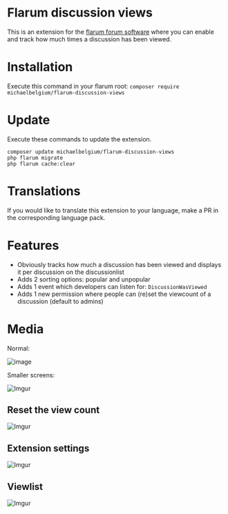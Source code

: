 # Flarum discussion views

This is an extension for the [flarum forum software](http://flarum.org) where you can enable and track how much times a discussion has been viewed.

# Installation
Execute this command in your flarum root: `composer require michaelbelgium/flarum-discussion-views`

# Update
Execute these commands to update the extension.

```
composer update michaelbelgium/flarum-discussion-views
php flarum migrate
php flarum cache:clear
```

# Translations
If you would like to translate this extension to your language, make a PR in the corresponding language pack. 

# Features
* Obviously tracks how much a discussion has been viewed and displays it per discussion on the discussionlist
* Adds 2 sorting options: popular and unpopular
* Adds 1 event which developers can listen for: `DiscussionWasViewed`
* Adds 1 new permission where people can (re)set the viewcount of a discussion (default to admins)

# Media

Normal:

![image](https://i.imgur.com/ZrQZd1e.png)

Smaller screens:

![Imgur](https://i.imgur.com/es4NYHI.png)

## Reset the view count

![Imgur](https://i.imgur.com/iVu92yT.png)

## Extension settings

![Imgur](https://i.imgur.com/3jUSrUd.png)

## Viewlist

![Imgur](https://i.imgur.com/Nn012B0.png)
